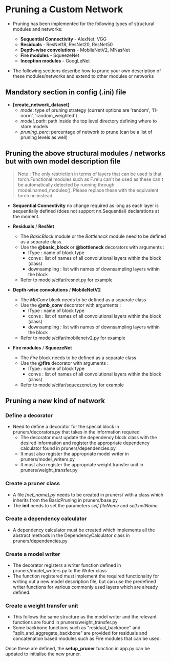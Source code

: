 Pruning a Custom Network 
========================
- Pruning has been implemented for the following types of structural modules and networks:
    * **Sequential Connectivity** - AlexNet, VGG
    * **Residuals** - ResNet18, ResNet20, ResNet50
    * **Depth-wise convolutions** - MobileNetV2, MNasNet 
    * **Fire modules** - SqueezeNet
    * **Inception modules** - GoogLeNet

- The following sections describe how to prune your own description of these modules/networks and extend to other modules or networks

Mandatory section in config (.ini) file
---------------------------------------
- **[create_network_dataset]**
    * *mode*: type of pruning strategy (current options are 'random', 'l1-norm', 'random_weighted')
    * *model_path*: path inside the top level directory defining where to store models 
    * *pruning_perc*: percentage of network to prune (can be a list of pruning levels as well)

Pruning the above structural modules / networks but with own model description file
--------------------------------------------------------------
> Note : The only restriction in terms of layers that can be used is that torch.Functional modules such as F.relu can't be used as these can't be automatically detected by running through model.named_modules(). 
Please replace these with the equivalent torch.nn instead.

- **Sequential Connectivity** no change required as long as each layer is sequentially defined (does not support nn.Sequential) declarations at the moment.

- **Residuals** / **ResNet** 
    * The *BasicBlock* module or the *Bottleneck* module need to be defined as a separate class. 
    * Use the **@basic_block** or **@bottleneck** decorators with arguments : 
        - lType : name of block type 
        - convs : list of names of all convolutional layers within the block (class) 
        - downsampling : list with names of downsampling layers within the block
    * Refer to models/cifar/resnet.py for example

- **Depth-wise convolutions** / **MobileNetV2**
    * The *MbConv* block needs to be defined as a separate class 
    * Use the **@mb_conv** decorator with arguments : 
        - lType : name of block type
        - convs : list of names of all convolutional layers within the block (class) 
        - downsampling : list with names of downsampling layers within the block
    * Refer to models/cifar/mobilenetv2.py for example

- **Fire modules** / **SqueezeNet**
    * The *Fire* block needs to be defined as a separate class 
    * Use the **@fire** decorator with arguments : 
        - lType : name of block type
        - convs : list of names of all convolutional layers within the block (class) 
    * Refer to models/cifar/squeezenet.py for example

Pruning a new kind of network 
-----------------------------
### Define a decorator
- Need to define a decorator for the special block in pruners/decorators.py that takes in the information required 
    * The decorator must update the dependency block class with the desired information and register the appropriate dependency calculator found in pruners/dependencies.py
    * It must also register the appropriate model writer in pruners/model_writers.py
    * It must also register the appropriate weight transfer unit in pruners/weight_transfer.py

### Create a pruner class 
- A file *[net_name].py* needs to be created in pruners/ with a class which inherits from the BasicPruning in pruners/base.py
- The __init__ needs to set the parameters *self.fileName* and *self.netName*

### Create a dependency calculator
- A dependency calculator must be created which implements all the abstract methods in the DependencyCalculator class in pruners/dependencies.py

### Create a model writer 
- The decorator registers a writer function defined in pruners/model_writers.py to the Writer class
- The function registered must implement the required functionality for writing out a new model description file, but can use the predefined writer functions for various commonly used layers which are already defined. 

### Create a weight transfer unit 
- This follows the same structure as the model writer and the relevant functions are found in pruners/weight_transfer.py
- Some backbone functions such as "residual_backbone" and "split_and_aggregate_backbone" are provided for residuals and concatenation based modules such as Fire modules that can be used. 

Once these are defined, the **setup_pruner** function in app.py can be updated to initialise the new pruner. 

